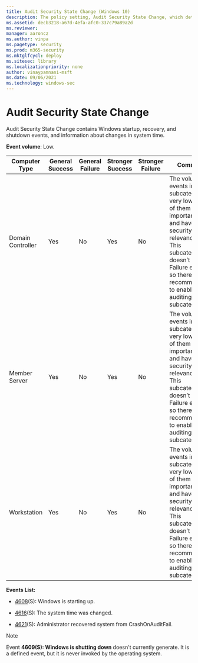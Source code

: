 ```yaml
---
title: Audit Security State Change (Windows 10)
description: The policy setting, Audit Security State Change, which determines whether Windows generates audit events for changes in the security state of a system.
ms.assetid: decb3218-a67d-4efa-afc0-337c79a89a2d
ms.reviewer: 
manager: aaroncz
ms.author: vinpa
ms.pagetype: security
ms.prod: m365-security
ms.mktglfcycl: deploy
ms.sitesec: library
ms.localizationpriority: none
author: vinaypamnani-msft
ms.date: 09/06/2021
ms.technology: windows-sec
---
```


# Audit Security State Change


Audit Security State Change contains Windows startup, recovery, and shutdown events, and information about changes in system time.

**Event volume**: Low.

| Computer Type     | General Success | General Failure | Stronger Success | Stronger Failure | Comments                                                                                                                                                                                                                                                      |
|-------------------|-----------------|-----------------|------------------|------------------|---------------------------------------------------------------------------------------------------------------------------------------------------------------------------------------------------------------------------------------------------------------|
| Domain Controller | Yes             | No              | Yes              | No               | The volume of events in this subcategory is very low and all of them are important events and have security relevance. <br>This subcategory doesn’t have Failure events, so there is no recommendation to enable Failure auditing for this subcategory. |
| Member Server     | Yes             | No              | Yes              | No               | The volume of events in this subcategory is very low and all of them are important events and have security relevance. <br>This subcategory doesn’t have Failure events, so there is no recommendation to enable Failure auditing for this subcategory. |
| Workstation       | Yes             | No              | Yes              | No               | The volume of events in this subcategory is very low and all of them are important events and have security relevance. <br>This subcategory doesn’t have Failure events, so there is no recommendation to enable Failure auditing for this subcategory. |

**Events List:**

-   [4608](event-4608.md)(S): Windows is starting up.

-   [4616](event-4616.md)(S): The system time was changed.

-   [4621](event-4621.md)(S): Administrator recovered system from CrashOnAuditFail.

>[!NOTE]
>Event **4609(S): Windows is shutting down** doesn't currently generate. It is a defined event, but it is never invoked by the operating system.

